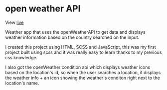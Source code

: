 # open weather API

View [live](https://open-weather-api-five.vercel.app)

Weather app that uses the openWeatherAPI to get data and displays weather information based on the country searched on the input.

I created this project using HTML, SCSS and JavaScript, this was my first project built using scss and it was really easy to learn thanks to my previous css knowledge.

I also got the openWeather condition api which displays weather icons based on the location's id, so when the user searches a location, it displays the weather info + an icon showing the weather's conditon right next to the location's name.

